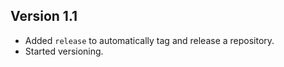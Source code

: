 ## Version 1.1

* Added `release` to automatically tag and release a repository.
* Started versioning.
